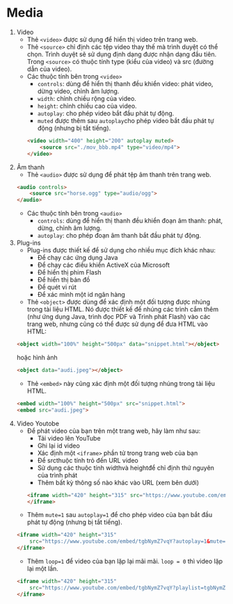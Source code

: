 # Media
1. Video
    - Thẻ `<video>` được sử dụng để hiển thị video trên trang web.
    - Thẻ `<source>` chỉ định các tệp video thay thế mà trình duyệt có thể chọn. Trình duyệt sẽ sử dụng định dạng được nhận dạng đầu tiên. Trong `<source>` có thuộc tính type (kiểu của video) và src (đường dẫn của video).
    - Các thuộc tính bên trong `<video>`
        + `controls`: dùng để hiển thị thanh đều khiển video: phát video, dừng video, chỉnh âm lượng.
        + `width`: chỉnh chiều rộng của video.
        + `height`: chỉnh chiều cao của video.
        + `autoplay`: cho phép video bắt đầu phát tự động.
        + `muted` được thêm sau `autoplay`cho phép video bắt đầu phát tự động (nhưng bị tắt tiếng).
        ```html
        <video width="400" height="200" autoplay muted>
            <source src="./mov_bbb.mp4" type="video/mp4">
        </video>
        ```
2. Âm thanh
    - Thẻ `<audio>` được sử dụng để phát tệp âm thanh trên trang web.
    ```html
    <audio controls>
        <source src="horse.ogg" type="audio/ogg">
    </audio>
    ```
    - Các thuộc tính bên trong `<audio>`
        + `controls`: dùng để hiển thị thanh đều khiển đoạn âm thanh: phát, dừng, chỉnh âm lượng.
        + `autoplay`: cho phép đoạn âm thanh bắt đầu phát tự động.
3. Plug-ins
    - Plug-ins được thiết kế để sử dụng cho nhiều mục đích khác nhau:
        + Để chạy các ứng dụng Java
        + Để chạy các điều khiển ActiveX của Microsoft
        + Để hiển thị phim Flash
        + Để hiển thị bản đồ
        + Để quét vi rút
        + Để xác minh một id ngân hàng
    - Thẻ `<object>` được dùng để xác định một đối tượng được nhúng trong tài liệu HTML. Nó được thiết kế để nhúng các trình cắm thêm (như ứng dụng Java, trình đọc PDF và Trình phát Flash) vào các trang web, nhưng cũng có thể được sử dụng để đưa HTML vào HTML:
    ```html
    <object width="100%" height="500px" data="snippet.html"></object>
    ```
    hoặc hình ảnh
    ```html
    <object data="audi.jpeg"></object>
    ```
    - Thẻ `<embed>` này cũng xác định một đối tượng nhúng trong tài liệu HTML.
    ```html
    <embed width="100%" height="500px" src="snippet.html">
    <embed src="audi.jpeg">
    ```
4. Video Youtobe
    - Để phát video của bạn trên một trang web, hãy làm như sau:
        + Tải video lên YouTube
        + Ghi lại id video
        + Xác định một `<iframe>` phần tử trong trang web của bạn
        + Để srcthuộc tính trỏ đến URL video
        + Sử dụng các thuộc tính widthvà heightđể chỉ định thứ nguyên của trình phát
        + Thêm bất kỳ thông số nào khác vào URL (xem bên dưới)
        ```html
        <iframe width="420" height="315" src="https://www.youtube.com/embed/tgbNymZ7vqY">
        </iframe>
        ```
    - Thêm `mute=1` sau `autoplay=1` để cho phép video của bạn bắt đầu phát tự động (nhưng bị tắt tiếng).
    ```html
    <iframe width="420" height="315"
        src="https://www.youtube.com/embed/tgbNymZ7vqY?autoplay=1&mute=1">
    </iframe>
    ```
    - Thêm `loop=1` để video của bạn lặp lại mãi mãi. `loop = 0` thì video lặp lại một lần.
    ```html
    <iframe width="420" height="315"
        src="https://www.youtube.com/embed/tgbNymZ7vqY?playlist=tgbNymZ7vqY&loop=1">
    </iframe>
    ```